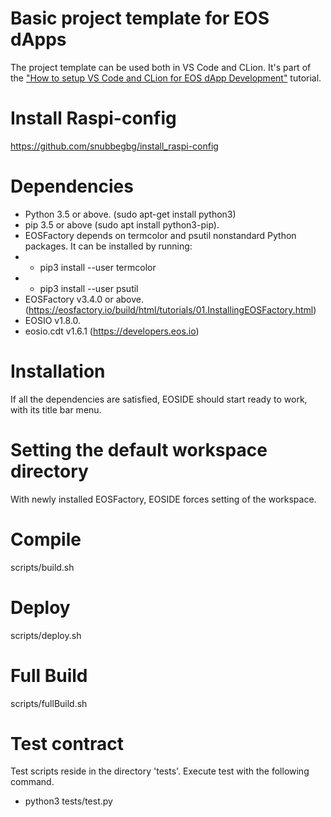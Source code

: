 # Basic project template for EOS dApps

The project template can be used both in VS Code and CLion. It's part of the ["How to setup VS Code and CLion for EOS dApp Development"](https://infinitexlabs.com/setup-ide-for-eos-development/) tutorial. 

# Install Raspi-config

https://github.com/snubbegbg/install_raspi-config



# Dependencies

* Python 3.5 or above. (sudo apt-get install python3)
* pip 3.5 or above (sudo apt install python3-pip).
* EOSFactory depends on termcolor and psutil nonstandard Python packages. It can be installed by running: 
* * pip3 install --user termcolor
* * pip3 install --user psutil
* EOSFactory v3.4.0 or above. (https://eosfactory.io/build/html/tutorials/01.InstallingEOSFactory.html)
* EOSIO v1.8.0.
* eosio.cdt v1.6.1
(https://developers.eos.io)


# Installation

If all the dependencies are satisfied, EOSIDE should start ready to work, with its title bar menu.

# Setting the default workspace directory

With newly installed EOSFactory, EOSIDE forces setting of the workspace.


# Compile 

scripts/build.sh

# Deploy

scripts/deploy.sh

# Full Build

scripts/fullBuild.sh

# Test contract 

Test scripts reside in the directory 'tests'. Execute test with the following command.
* python3 tests/test.py